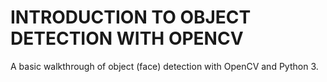 # INTRODUCTION TO OBJECT DETECTION WITH OPENCV

A basic walkthrough of object (face) detection with OpenCV and Python 3.